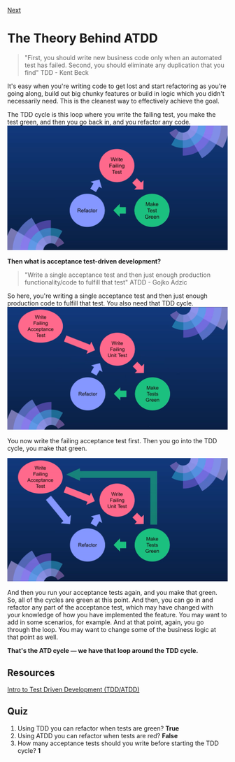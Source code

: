 [Next](2%20-%20Setting%20Up%20The%20Project.md)

# The Theory Behind ATDD

> "First, you should write new business code only when an automated test has failed. 
> Second, you should eliminate any duplication that you find"
> TDD - Kent Beck

It's easy when you're writing code to get lost and start refactoring as you're going along, build out big chunky features or build in logic which you didn't necessarily need.
This is the cleanest way to effectively achieve the goal.

The TDD cycle is this loop where you write the failing test, you make the test green, and then you go back in, and you refactor any code.
![chapter1-img2.png](assets/chapter1-img2.png)

**Then what is acceptance test-driven development?**
> "Write a single acceptance test and then just enough production functionality/code to fulfill that test"
> ATDD - Gojko Adzic

So here, you're writing a single acceptance test and then just enough production code to fulfill that test.
You also need that TDD cycle.
![chapter1-img4.png](assets/chapter1-img4.png)

You now write the failing acceptance test first.
Then you go into the TDD cycle, you make that green.

![chapter1-img5.png](assets/chapter1-img5.png)

And then you run your acceptance tests again, and you make that green.
So, all of the cycles are green at this point.
And then, you can go in and refactor any part of the acceptance test, which may have changed with your knowledge of how you have implemented the feature. You may want to add in some scenarios, for example.
And at that point, again, you go through the loop. You may want to change some of the business logic at that point as well.

**That's the ATD cycle — we have that loop around the TDD cycle.**

## Resources
[Intro to Test Driven Development (TDD/ATDD)](http://agiledata.org/essays/tdd.html)

## Quiz
1. Using TDD you can refactor when tests are green?
    **True**
2. Using ATDD you can refactor when tests are red?
    **False**
3. How many acceptance tests should you write before starting the TDD cycle?
    **1**